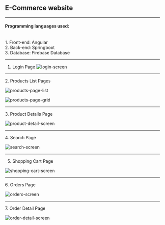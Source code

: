 **<h2>E-Commerce website</h2>**
<hr>
<h4>Programming languages used:</h4> 
<br>
  1. Front-end: Angular <br>
  2. Back-end: Springboot <br>
  3. Database: Firebase Database <br>
<hr>
<div>

1. Login Page
![login-screen](https://github.com/Suvam-Mondal/e-commerce-website/assets/14257800/17fcb8c3-9b36-4f28-80db-29675011e92b)


<hr>
2. Products List Pages

![products-page-list](https://github.com/Suvam-Mondal/e-commerce-website/assets/14257800/aebaa375-837f-41de-bb26-1041a27dc66d)

![products-page-grid](https://github.com/Suvam-Mondal/e-commerce-website/assets/14257800/b41cd84e-1e10-4df5-b017-b3c0602b32cf)



<hr>
3. Product Details Page

![product-detail-screen](https://github.com/Suvam-Mondal/e-commerce-website/assets/14257800/668291fb-0ab8-4391-9258-1e252f6774f5)


<hr>
4. Search Page

![search-screen](https://github.com/Suvam-Mondal/e-commerce-website/assets/14257800/718596d7-dcfb-4d38-a8f1-96a64655b905)


<hr>

5. Shopping Cart Page

![shopping-cart-screen](https://github.com/Suvam-Mondal/e-commerce-website/assets/14257800/ec55b4a8-2f3a-45bf-ae3d-cc1bb06f62be)


<hr>
6. Orders Page

![orders-screen](https://github.com/Suvam-Mondal/e-commerce-website/assets/14257800/0e82a1ca-6b98-4ada-adb0-73c3a0d84ee7)


<hr>
7. Order Detail Page

![order-detail-screen](https://github.com/Suvam-Mondal/e-commerce-website/assets/14257800/7eded537-a387-453e-bdf3-7d7236d860dd)


</div>
